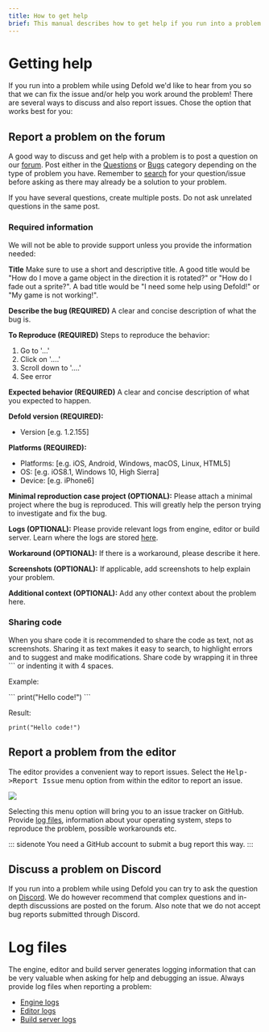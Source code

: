 ```yaml
---
title: How to get help
brief: This manual describes how to get help if you run into a problem while using Defold.
---
```


# Getting help

If you run into a problem while using Defold we'd like to hear from you so that we can fix the issue and/or help you work around the problem! There are several ways to discuss and also report issues. Chose the option that works best for you:

## Report a problem on the forum

A good way to discuss and get help with a problem is to post a question on our [forum](https://forum.defold.com). Post either in the [Questions](https://forum.defold.com/c/questions) or [Bugs](https://forum.defold.com/c/bugs) category depending on the type of problem you have. Remember to [search](https://forum.defold.com/search) for your question/issue before asking as there may already be a solution to your problem.

If you have several questions, create multiple posts. Do not ask unrelated questions in the same post.

### Required information
We will not be able to provide support unless you provide the information needed:

**Title**
Make sure to use a short and descriptive title. A good title would be "How do I move a game object in the direction it is rotated?" or "How do I fade out a sprite?". A bad title would be "I need some help using Defold!" or "My game is not working!".

**Describe the bug (REQUIRED)**
A clear and concise description of what the bug is.

**To Reproduce (REQUIRED)**
Steps to reproduce the behavior:
1. Go to '...'
2. Click on '....'
3. Scroll down to '....'
4. See error

**Expected behavior (REQUIRED)**
A clear and concise description of what you expected to happen.

**Defold version (REQUIRED):**
  - Version [e.g. 1.2.155]

**Platforms (REQUIRED):**
 - Platforms: [e.g. iOS, Android, Windows, macOS, Linux, HTML5]
 - OS: [e.g. iOS8.1, Windows 10, High Sierra]
 - Device: [e.g. iPhone6]

**Minimal reproduction case project (OPTIONAL):**
Please attach a minimal project where the bug is reproduced. This will greatly help the person trying to investigate and fix the bug.

**Logs (OPTIONAL):**
Please provide relevant logs from engine, editor or build server. Learn where the logs are stored [here](#log-files).

**Workaround (OPTIONAL):**
If there is a workaround, please describe it here.

**Screenshots (OPTIONAL):**
If applicable, add screenshots to help explain your problem.

**Additional context (OPTIONAL):**
Add any other context about the problem here.


### Sharing code
When you share code it is recommended to share the code as text, not as screenshots. Sharing it as text makes it easy to search, to highlight errors and to suggest and make modifications. Share code by wrapping it in three \`\`\` or indenting it with 4 spaces.

Example:

\`\`\`
print("Hello code!")
\`\`\`

Result:

```
print("Hello code!")
```


## Report a problem from the editor

The editor provides a convenient way to report issues. Select the <kbd>Help->Report Issue</kbd> menu option from within the editor to report an issue.

![](images/getting_help/report_issue.png)

Selecting this menu option will bring you to an issue tracker on GitHub. Provide [log files](#log-files), information about your operating system, steps to reproduce the problem, possible workarounds etc.

::: sidenote
You need a GitHub account to submit a bug report this way.
:::


## Discuss a problem on Discord

If you run into a problem while using Defold you can try to ask the question on [Discord](https://www.defold.com/discord/). We do however recommend that complex questions and in-depth discussions are posted on the forum. Also note that we do not accept bug reports submitted through Discord.


# Log files

The engine, editor and build server generates logging information that can be very valuable when asking for help and debugging an issue. Always provide log files when reporting a problem:

* [Engine logs](/manuals/debugging-game-and-system-logs)
* [Editor logs](/manuals/editor#editor-logs)
* [Build server logs](/manuals/extensions#build-server-logs)

